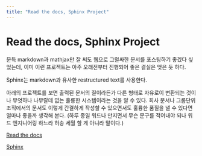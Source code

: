 ```yaml
---
title: "Read the docs, Sphinx Project"
---
```

# Read the docs, Sphinx Project


문득 markdown과 mathjax만 잘 써도 웹으로 그럴싸한 문서를 포스팅하기 좋겠다 싶었는데, 이미 이런 프로젝트는 아주 오래전부터 진행되어 좋은 결실은 맺은 듯 하다.




Sphinx는 markdown과 유사한 restructured text를 사용한다.




아래의 프로젝트를 보면 출력된 문서의 질이라든가 다른 형태로 자유로이 변환되는 것이나 무엇하나 나무랄데 없는 훌륭한 시스템이라는 것을 알 수 있다. 회사 문서나 그룹단위 조직에서의 문서도 이렇게 간결하게 작성할 수 있으면서도 훌륭한 품질을 낼 수 있다면 얼마나 좋을까 생각해 본다. (하루 종일 워드나 만지면서 무슨 문구를 적어내야 되나 워드 엔지니어링 하느라 허송 세월 할 게 아니라 말이다.)







[Read the docs ](https://readthedocs.org)





[Sphinx](http://sphinx-doc.org)



